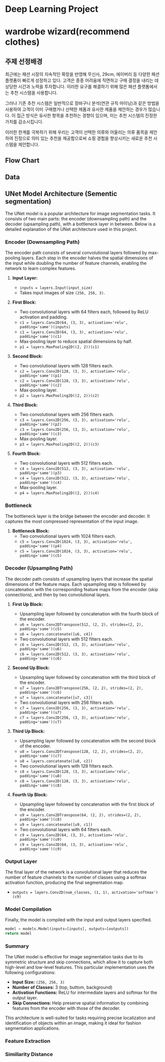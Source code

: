 # Deep Learning Project

# wardrobe wizard(recommend clothes)

## 주제 선정배경

최근에는 패션 시장의 지속적인 확장을 반영해 무신사, 29cm, 에이버리 등 다양한 패션 플랫폼이 빠르게 성장하고 있다. 고객은 종종 어려움에 직면하고 구매 결정을 내리는 데 상당한 시간과 노력을 투자합니다. 이러한 요구를 해결하기 위해 많은 패션 플랫폼에서는 추천 시스템을 사용합니다.

그러나 기존 추천 시스템은 일반적으로 장바구니 분석(연관 규칙 마이닝)과 같은 방법을 사용하여 고객이 이미 구매했거나 선택한 제품과 유사한 제품을 제안하는 경우가 많습니다. 이 접근 방식은 유사한 항목을 추천하는 경향이 있으며, 이는 추천 시스템의 진정한 가치를 감소시킵니다.

이러한 한계를 극복하기 위해 우리는 고객이 선택한 의류와 어울리는 의류 품목을 제안하여 진정으로 의미 있는 추천을 제공함으로써 쇼핑 경험을 향상시키는 새로운 추천 시스템을 제안합니다.

## Flow Chart



## Data

## UNet Model Architecture (Sementic segmentation)

The UNet model is a popular architecture for image segmentation tasks. It consists of two main parts: the encoder (downsampling path) and the decoder (upsampling path), with a bottleneck layer in between. Below is a detailed explanation of the UNet architecture used in this project.

### Encoder (Downsampling Path)

The encoder path consists of several convolutional layers followed by max-pooling layers. Each step in the encoder halves the spatial dimensions of the input while doubling the number of feature channels, enabling the network to learn complex features.

1. **Input Layer:**
   - `inputs = layers.Input(input_size)`
   - Takes input images of size `(256, 256, 3)`.

2. **First Block:**
   - Two convolutional layers with 64 filters each, followed by ReLU activation and padding.
   - `c1 = layers.Conv2D(64, (3, 3), activation='relu', padding='same')(inputs)`
   - `c1 = layers.Conv2D(64, (3, 3), activation='relu', padding='same')(c1)`
   - Max-pooling layer to reduce spatial dimensions by half.
   - `p1 = layers.MaxPooling2D((2, 2))(c1)`

3. **Second Block:**
   - Two convolutional layers with 128 filters each.
   - `c2 = layers.Conv2D(128, (3, 3), activation='relu', padding='same')(p1)`
   - `c2 = layers.Conv2D(128, (3, 3), activation='relu', padding='same')(c2)`
   - Max-pooling layer.
   - `p2 = layers.MaxPooling2D((2, 2))(c2)`

4. **Third Block:**
   - Two convolutional layers with 256 filters each.
   - `c3 = layers.Conv2D(256, (3, 3), activation='relu', padding='same')(p2)`
   - `c3 = layers.Conv2D(256, (3, 3), activation='relu', padding='same')(c3)`
   - Max-pooling layer.
   - `p3 = layers.MaxPooling2D((2, 2))(c3)`

5. **Fourth Block:**
   - Two convolutional layers with 512 filters each.
   - `c4 = layers.Conv2D(512, (3, 3), activation='relu', padding='same')(p3)`
   - `c4 = layers.Conv2D(512, (3, 3), activation='relu', padding='same')(c4)`
   - Max-pooling layer.
   - `p4 = layers.MaxPooling2D((2, 2))(c4)`

### Bottleneck

The bottleneck layer is the bridge between the encoder and decoder. It captures the most compressed representation of the input image.

1. **Bottleneck Block:**
   - Two convolutional layers with 1024 filters each.
   - `c5 = layers.Conv2D(1024, (3, 3), activation='relu', padding='same')(p4)`
   - `c5 = layers.Conv2D(1024, (3, 3), activation='relu', padding='same')(c5)`

### Decoder (Upsampling Path)

The decoder path consists of upsampling layers that increase the spatial dimensions of the feature maps. Each upsampling step is followed by concatenation with the corresponding feature maps from the encoder (skip connections), and then by two convolutional layers.

1. **First Up Block:**
   - Upsampling layer followed by concatenation with the fourth block of the encoder.
   - `u6 = layers.Conv2DTranspose(512, (2, 2), strides=(2, 2), padding='same')(c5)`
   - `u6 = layers.concatenate([u6, c4])`
   - Two convolutional layers with 512 filters each.
   - `c6 = layers.Conv2D(512, (3, 3), activation='relu', padding='same')(u6)`
   - `c6 = layers.Conv2D(512, (3, 3), activation='relu', padding='same')(c6)`

2. **Second Up Block:**
   - Upsampling layer followed by concatenation with the third block of the encoder.
   - `u7 = layers.Conv2DTranspose(256, (2, 2), strides=(2, 2), padding='same')(c6)`
   - `u7 = layers.concatenate([u7, c3])`
   - Two convolutional layers with 256 filters each.
   - `c7 = layers.Conv2D(256, (3, 3), activation='relu', padding='same')(u7)`
   - `c7 = layers.Conv2D(256, (3, 3), activation='relu', padding='same')(c7)`

3. **Third Up Block:**
   - Upsampling layer followed by concatenation with the second block of the encoder.
   - `u8 = layers.Conv2DTranspose(128, (2, 2), strides=(2, 2), padding='same')(c7)`
   - `u8 = layers.concatenate([u8, c2])`
   - Two convolutional layers with 128 filters each.
   - `c8 = layers.Conv2D(128, (3, 3), activation='relu', padding='same')(u8)`
   - `c8 = layers.Conv2D(128, (3, 3), activation='relu', padding='same')(c8)`

4. **Fourth Up Block:**
   - Upsampling layer followed by concatenation with the first block of the encoder.
   - `u9 = layers.Conv2DTranspose(64, (2, 2), strides=(2, 2), padding='same')(c8)`
   - `u9 = layers.concatenate([u9, c1])`
   - Two convolutional layers with 64 filters each.
   - `c9 = layers.Conv2D(64, (3, 3), activation='relu', padding='same')(u9)`
   - `c9 = layers.Conv2D(64, (3, 3), activation='relu', padding='same')(c9)`

### Output Layer

The final layer of the network is a convolutional layer that reduces the number of feature channels to the number of classes  using a softmax activation function, producing the final segmentation map.
- `outputs = layers.Conv2D(num_classes, (1, 1), activation='softmax')(c9)`

### Model Compilation

Finally, the model is compiled with the input and output layers specified.

```python
model = models.Model(inputs=[inputs], outputs=[outputs])
return model
```

### Summary

The UNet model is effective for image segmentation tasks due to its symmetric structure and skip connections, which allow it to capture both high-level and low-level features. This particular implementation uses the following configurations:

- **Input Size:** `(256, 256, 3)`
- **Number of Classes:** 3 (top, buttom, background)
- **Activation Functions:** ReLU for intermediate layers and softmax for the output layer.
- **Skip Connections:** Help preserve spatial information by combining features from the encoder with those of the decoder.

This architecture is well-suited for tasks requiring precise localization and identification of objects within an image, making it ideal for fashion segmentation applications.

### Feature Extraction

### Simillarity Distance
